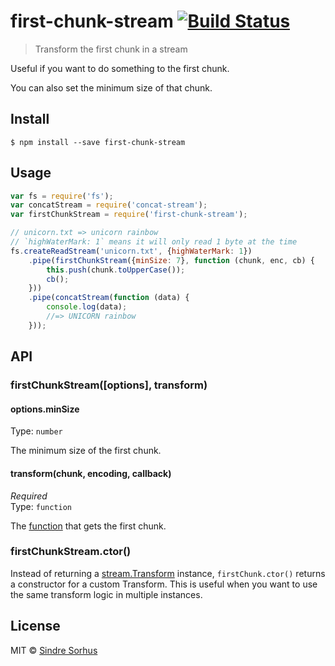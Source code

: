 # first-chunk-stream [![Build Status](https://travis-ci.org/sindresorhus/first-chunk-stream.svg?branch=master)](https://travis-ci.org/sindresorhus/first-chunk-stream)

> Transform the first chunk in a stream

Useful if you want to do something to the first chunk.

You can also set the minimum size of that chunk.


## Install

```
$ npm install --save first-chunk-stream
```


## Usage

```js
var fs = require('fs');
var concatStream = require('concat-stream');
var firstChunkStream = require('first-chunk-stream');

// unicorn.txt => unicorn rainbow
// `highWaterMark: 1` means it will only read 1 byte at the time
fs.createReadStream('unicorn.txt', {highWaterMark: 1})
	.pipe(firstChunkStream({minSize: 7}, function (chunk, enc, cb) {
		this.push(chunk.toUpperCase());
		cb();
	}))
	.pipe(concatStream(function (data) {
		console.log(data);
		//=> UNICORN rainbow
	}));
```


## API

### firstChunkStream([options], transform)

#### options.minSize

Type: `number`

The minimum size of the first chunk.

#### transform(chunk, encoding, callback)

*Required*  
Type: `function`

The [function](http://nodejs.org/docs/latest/api/stream.html#stream_transform_transform_chunk_encoding_callback) that gets the first chunk.

### firstChunkStream.ctor()

Instead of returning a [stream.Transform](http://nodejs.org/docs/latest/api/stream.html#stream_class_stream_transform_1) instance, `firstChunk.ctor()` returns a constructor for a custom Transform. This is useful when you want to use the same transform logic in multiple instances.


## License

MIT © [Sindre Sorhus](http://sindresorhus.com)
